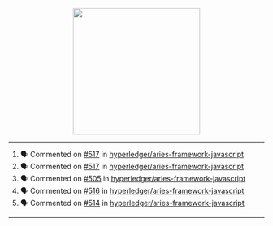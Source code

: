 <p align="center">
<img src="https://user-images.githubusercontent.com/61358536/126118557-75ac74a7-4655-4289-9a8d-e536322b7423.png" height="250" width="250"/>
</p>

---

<!--START_SECTION:activity-->
1. 🗣 Commented on [#517](https://github.com/hyperledger/aries-framework-javascript/issues/517) in [hyperledger/aries-framework-javascript](https://github.com/hyperledger/aries-framework-javascript)
2. 🗣 Commented on [#517](https://github.com/hyperledger/aries-framework-javascript/issues/517) in [hyperledger/aries-framework-javascript](https://github.com/hyperledger/aries-framework-javascript)
3. 🗣 Commented on [#505](https://github.com/hyperledger/aries-framework-javascript/issues/505) in [hyperledger/aries-framework-javascript](https://github.com/hyperledger/aries-framework-javascript)
4. 🗣 Commented on [#516](https://github.com/hyperledger/aries-framework-javascript/issues/516) in [hyperledger/aries-framework-javascript](https://github.com/hyperledger/aries-framework-javascript)
5. 🗣 Commented on [#514](https://github.com/hyperledger/aries-framework-javascript/issues/514) in [hyperledger/aries-framework-javascript](https://github.com/hyperledger/aries-framework-javascript)
<!--END_SECTION:activity-->

---
